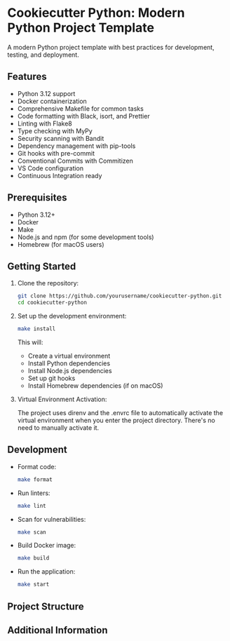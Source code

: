 # Cookiecutter Python: Modern Python Project Template

A modern Python project template with best practices for development, testing,
and deployment.

## Features

- Python 3.12 support
- Docker containerization
- Comprehensive Makefile for common tasks
- Code formatting with Black, isort, and Prettier
- Linting with Flake8
- Type checking with MyPy
- Security scanning with Bandit
- Dependency management with pip-tools
- Git hooks with pre-commit
- Conventional Commits with Commitizen
- VS Code configuration
- Continuous Integration ready

## Prerequisites

- Python 3.12+
- Docker
- Make
- Node.js and npm (for some development tools)
- Homebrew (for macOS users)

## Getting Started

1. Clone the repository:

   ```sh
   git clone https://github.com/yourusername/cookiecutter-python.git
   cd cookiecutter-python
   ```

2. Set up the development environment:

   ```sh
   make install
   ```

   This will:

   - Create a virtual environment
   - Install Python dependencies
   - Install Node.js dependencies
   - Set up git hooks
   - Install Homebrew dependencies (if on macOS)

3. Virtual Environment Activation:

   The project uses direnv and the .envrc file to automatically activate the
   virtual environment when you enter the project directory. There's no need to
   manually activate it.

## Development

- Format code:

  ```sh
  make format
  ```

- Run linters:

  ```sh
  make lint
  ```

- Scan for vulnerabilities:

  ```sh
  make scan
  ```

- Build Docker image:

  ```sh
  make build
  ```

- Run the application:

  ```sh
  make start
  ```

## Project Structure

## Additional Information
